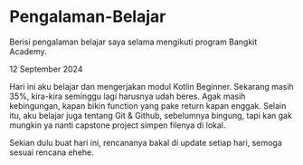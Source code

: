 # Pengalaman-Belajar
Berisi pengalaman belajar saya selama mengikuti program Bangkit Academy.

12 September 2024

Hari ini aku belajar dan mengerjakan modul Kotlin Beginner.
Sekarang masih 35%, kira-kira seminggu lagi harusnya udah beres.
Agak masih kebingungan, kapan bikin function yang pake return kapan enggak.
Selain itu, aku belajar juga tentang Git & Github, sebelumnya bingung, tapi kan gak mungkin ya nanti capstone project
simpen filenya di lokal.

Sekian dulu buat hari ini, rencananya bakal di update setiap hari, semoga sesuai rencana ehehe.
